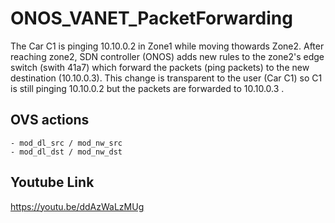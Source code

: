 # ONOS_VANET_PacketForwarding

The Car C1 is pinging 10.10.0.2 in Zone1 while moving thowards Zone2. After reaching zone2, SDN controller (ONOS) adds new rules to the zone2's edge switch (swith 41a7) which forward the packets (ping packets) to the new destination (10.10.0.3). This change is transparent to the user (Car C1) so C1 is still pinging 10.10.0.2 but the packets are forwarded to 10.10.0.3 . 

## OVS actions
    - mod_dl_src / mod_nw_src​
    - mod_dl_dst / mod_nw_dst

## Youtube Link
https://youtu.be/ddAzWaLzMUg